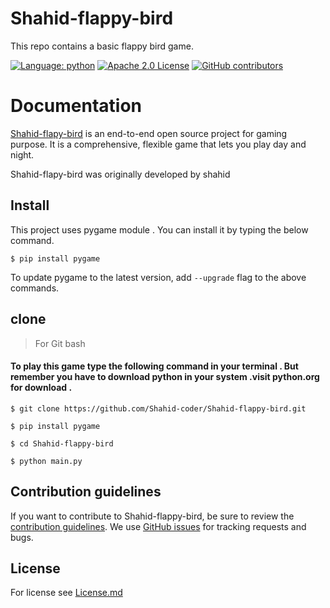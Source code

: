 # Shahid-flappy-bird
This repo contains a basic flappy bird game.

[![Language: python](https://img.shields.io/github/languages/top/shahid-coder/shahid-flappy-bird)](https://github.com/nekohasekai/SagerNet/search?l=python)
[![Apache 2.0 License](https://img.shields.io/github/license/shahid-coder/shahid-flappy-bird)](https://github.com/shahid-coder/shahid-flappy-bird/blob/master/LICENSE)
[![GitHub contributors](https://img.shields.io/github/contributors/shahid-coder/shahid-flappy-bird)](https://github.com/shahid-coder/shahid-flappy-bird/graphs/contributors)
# Documentation

[Shahid-flapy-bird](https://github.com/Shahid-coder/Shahid-flappy-bird) is an end-to-end open source project 
for gaming purpose. It is a comprehensive, flexible game
that lets you play day and night.

Shahid-flapy-bird was originally developed by shahid

## Install
This project uses pygame module . 
You can install it by typing the below command. 

```
$ pip install pygame
```
To update pygame to the latest version, add `--upgrade` flag to the above commands.
## clone
> For Git bash
#### To play this game type the following command in your terminal . But remember you have to download python in your system .visit python.org for download . 
```
$ git clone https://github.com/Shahid-coder/Shahid-flappy-bird.git

$ pip install pygame 

$ cd Shahid-flappy-bird

$ python main.py 
```
## Contribution guidelines
If you want to contribute to Shahid-flappy-bird, be sure to review the
[contribution guidelines](CONTRIBUTING.md).
We use [GitHub issues](https://github.com/Shahid-coder/Shahid-flappy-bird/issues) for
tracking requests and bugs.
## License 
For license see [License.md](https://github.com/Shahid-coder/Shahid-flappy-bird/blob/main/LICENSE)

